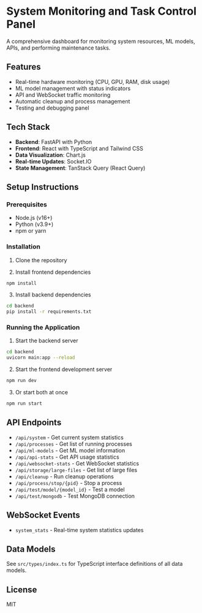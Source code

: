 # System Monitoring and Task Control Panel

A comprehensive dashboard for monitoring system resources, ML models, APIs, and performing maintenance tasks.

## Features

- Real-time hardware monitoring (CPU, GPU, RAM, disk usage)
- ML model management with status indicators
- API and WebSocket traffic monitoring
- Automatic cleanup and process management
- Testing and debugging panel

## Tech Stack

- **Backend**: FastAPI with Python
- **Frontend**: React with TypeScript and Tailwind CSS
- **Data Visualization**: Chart.js
- **Real-time Updates**: Socket.IO
- **State Management**: TanStack Query (React Query)

## Setup Instructions

### Prerequisites

- Node.js (v16+)
- Python (v3.9+)
- npm or yarn

### Installation

1. Clone the repository

2. Install frontend dependencies
```bash
npm install
```

3. Install backend dependencies
```bash
cd backend
pip install -r requirements.txt
```

### Running the Application

1. Start the backend server
```bash
cd backend
uvicorn main:app --reload
```

2. Start the frontend development server
```bash
npm run dev
```

3. Or start both at once
```bash
npm run start
```

## API Endpoints

- `/api/system` - Get current system statistics
- `/api/processes` - Get list of running processes
- `/api/ml-models` - Get ML model information
- `/api/api-stats` - Get API usage statistics
- `/api/websocket-stats` - Get WebSocket statistics
- `/api/storage/large-files` - Get list of large files
- `/api/cleanup` - Run cleanup operations
- `/api/process/stop/{pid}` - Stop a process
- `/api/test/model/{model_id}` - Test a model
- `/api/test/mongodb` - Test MongoDB connection

## WebSocket Events

- `system_stats` - Real-time system statistics updates

## Data Models

See `src/types/index.ts` for TypeScript interface definitions of all data models.

## License

MIT